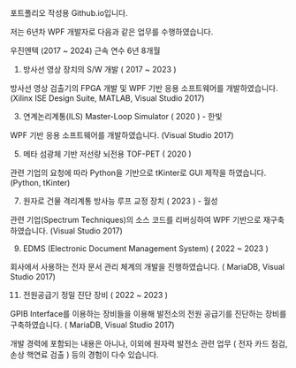 포트폴리오 작성용 Github.io입니다.

저는 6년차 WPF 개발자로 다음과 같은 업무를 수행하였습니다.




우진엔텍 (2017 ~ 2024)
근속 연수 6년 8개월

  1. 방사선 영상 장치의 S/W 개발 ( 2017 ~ 2023 )

방사선 영상 검출기의 FPGA 개발 및 WPF 기반 응용 소프트웨어를 개발하였습니다.
(Xilinx ISE Design Suite, MATLAB, Visual Studio 2017)


  3. 연계논리계통(ILS) Master-Loop Simulator ( 2020 ) - 한빛

WPF 기반 응용 소프트웨어를 개발하였습니다.
(Visual Studio 2017)


  5. 메타 섬광체 기반 저선량 뇌전용 TOF-PET ( 2020 )

관련 기업의 요청에 따라 Python을 기반으로 tKinter로 GUI 제작을 하였습니다.
(Python, tKinter)


  7. 원자로 건물 격리계통 방사능 루프 교정 장치 ( 2023 ) - 월성

관련 기업(Spectrum Techniques)의 소스 코드를 리버싱하여 WPF 기반으로 재구축하였습니다.
(Visual Studio 2017)


  9. EDMS (Electronic Document Management System) ( 2022 ~ 2023 )

회사에서 사용하는 전자 문서 관리 체계의 개발을 진행하였습니다.
( MariaDB, Visual Studio 2017)


  11. 전원공급기 정밀 진단 장비 ( 2022 ~ 2023 )

GPIB Interface를 이용하는 장비들을 이용해 발전소의 전원 공급기를 진단하는 장비를 구축하였습니다.
( MariaDB, Visual Studio 2017)


개발 경력에 포함되는 내용은 아니나, 
이외에 원자력 발전소 관련 업무 ( 전자 카드 점검, 손상 핵연료 검출 ) 등의 경험이 다수 있습니다.
